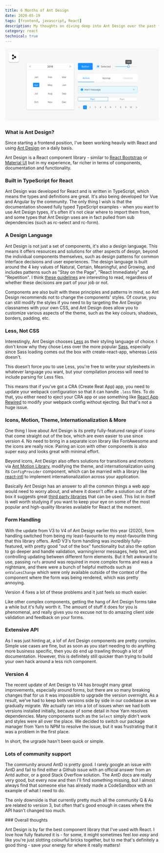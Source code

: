 ```yaml
---
title: 6 Months of Ant Design
date: 2020-05-19
tags: [frontend, javascript, React]
description: My thoughts on diving deep into Ant Design over the past few months
category: react
technical: true
---
```


![Ant Design Components](./technical/antd.png)

### What is Ant Design?

Since starting a frontend position, I've been working heavily with React and using <a href="https://ant.design/" target="_blank" rel="noopener noreferrer">Ant Design</a> on a daily basis.

Ant Design is a React component library - similar to <a href="https://react-bootstrap.github.io/" target="_blank" rel="noopener noreferrer">React Bootstrap</a> or <a href="https://material-ui.com/" target="_blank" rel="noopener noreferrer">Material UI</a> but in my experience, far richer in terms of components, documentation and functionality.

### Built in TypeScript for React

Ant Design was developed for React and is written in TypeScript, which means the types and definitions are great. It's also being developed for Vue and Angular by the community. The only thing I wish is that the documentation showed fully typed TypeScript examples - when you want to use Ant Design types, it's often it's not clear where to import them from, and some types that Ant Design uses are in fact pulled from sub dependencies (such as rc-select and rc-form).

### A Design Language

Ant Design is not just a set of components, it's also a design language. This means it offers resources and solutions for other aspects of design, beyond the individual components themselves, such as design patterns for common interface decisions and user experiences. The design language is built around the 4 key values of Natural, Certain, Meaningful, and Growing, and includes patterns such as "Stay on the Page", "React Immediately" and "Repetition". I think <a href="https://ant.design/docs/spec/overview" target="_blank" rel="noopener noreferrer">these guidelines</a> are interesting to read, regardless of whether these decisions are part of your job or not.

Components are also built with these principles and patterns in mind, so Ant Design recommends not to change the components' styles. Of course, you can still modify the styles if you need to by targeting the Ant Design classnames with your own CSS, and Ant Design does allow you to customize various aspects of the theme, such as the key colours, shadows, borders, padding, etc.

### Less, Not CSS

Interestingly, Ant Design chooses <a href="http://lesscss.org/" target="_blank" rel="noopener noreferrer">Less</a> as their styling language of choice. I don't know why they chose Less over the more popular <a href="https://sass-lang.com/" target="_blank" rel="noopener noreferrer">Sass</a>, especially since Sass loading comes out the box with create-react-app, whereas Less doesn't.

This doesn't force _you_ to use Less, you're free to write your stylesheets in whatever language you want, but your compilation process will need to include parsing for Less files.

This means that if you've got a CRA (Create Reat App) app, you need to update your webpack configuration so that it can handle `.less` files. To do that, you either need to eject your CRA app or use something like <a href="https://github.com/timarney/react-app-rewired" target="_blank" rel="noopener noreferrer">React App Rewired</a> to modify your webpack config without ejecting. But that's not a huge issue.

### Icons, Motion, Theme, Internationalization & More

One thing I love about Ant Design is its pretty fully-featured range of icons that come straight out of the box, which are even easier to use since version 4. No need to bring in a separate icon library like FontAwesome and the icons are really nice. Pairing an icon with other components is also super easy and looks great with minimal effort.

Beyond icons, Ant Design also offers solutions for transitions and motions via <a href="https://motion.ant.design/" target="_blank" rel="noopener noreferrer">Ant Motion Library</a>, modifying the theme, and internationalization using its `ConfigProvider` component, which can be married with a library like <a href="" target="_blank" rel="noopener noreferrer">react-intl</a> to implement internationalization across your application.

Basically Ant Design has an answer to all the common things a web app would need to worry about, and where it doesn't offer a solution out of the box it suggests great <a href="https://ant.design/docs/react/recommendation" target="_blank" rel="noopener noreferrer">third party libraries</a> that can be used. This list in itself is well worth studying if you want to keep your eye on some of the most popular and high-quality libraries available for React at the moment.

### Form Handling

With the update from V3 to V4 of Ant Design earlier this year (2020), form handling switched from being my least-favourite to my most-favourite thing that this library offers. AntD V3's form handling was incredibly fully-featured, with pretty good "out of the box" functionality but also the option to go deeper and handle validation, warning/error messages, help text, and controlling updating between different form elements. But it felt awkward to use, passing `refs` around was required in more complex forms and was a nightmare, and there were a bunch of helpful methods such as `onValuesChange` which were only available outside of the context of the component where the form was being rendered, which was pretty annoying.

Version 4 fixes a lot of these problems and it just feels so much easier.

Like other complex components, getting the hang of Ant Design forms take a while but it's fully worth it. The amount of stuff it does for you is phenomenal, and really gives you no excuse not to do amazing client side validation and feedback on your forms.

### Extensive API

As I was just hinting at, a lof of Ant Design components are pretty complex. Simple use cases are fine, but as soon as you start needing to do anything more business specific, then you do end up trawling through a lot of documentation. However, this is definitely still quicker than trying to build your own hack around a less rich component.

### Version 4

The recent update of Ant Design to V4 has brought many great improvements, especially around forms, but there are so many breaking changes that for us it was impossible to upgrade the version overnight. As a result, we've had to keep both versions side by side in our codebase as we gradually migrate. We actually ran into a lot of issues when we had both versions installed initially, because of some detail in how Yarn resolves dependencies. Many components such as the `Select` simply didn't work and styles were all over the place. We decided to switch our package manager from Yarn to NPM to resolve the issue, but it was frustrating that it was a problem in the first place.

In short, the urgrade hasn't been quick or simple.

### Lots of community support

The community around AntD is pretty good. I rarely google an issue with AntD and fail to find either a Github issue with an official answer from an Antd author, or a good Stack Overflow solution. The AntD docs are really very good, but every now and then I'll find something missing, but I almost always find that someone else has already made a CodeSandbox with an example of what I need to do.

The only downside is that currently pretty much all the community Q & As are related to version 3, but often that's good enough in cases where the API hasn't changed too much.

### Overall thoughts

Ant Design is by far the best component library that I've used with React. I love how fully featured it is - for some, it might sometimes feel _too easy_ and like you're just slotting colourful bricks together, but to me that's definitely a good thing - save your energy for where it really matters!

